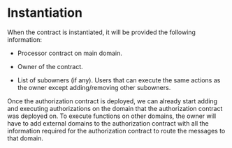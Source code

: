# Instantiation

When the contract is instantiated, it will be provided the following information:

- Processor contract on main domain.

- Owner of the contract.

- List of subowners (if any). Users that can execute the same actions as the owner except adding/removing other subowners.

Once the authorization contract is deployed, we can already start adding and executing authorizations on the domain that the authorization contract was deployed on. To execute functions on other domains, the owner will have to add external domains to the authorization contract with all the information required for the authorization contract to route the messages to that domain.
